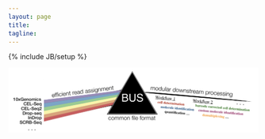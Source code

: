 ```yaml
---
layout: page
title: 
tagline: 
---
```

{% include JB/setup %}
<!-- Add favicon -->

<link rel="icon" href="favicon.ico" type="image/x-icon">

[<img src = "BUSprism.png">](about.html)

